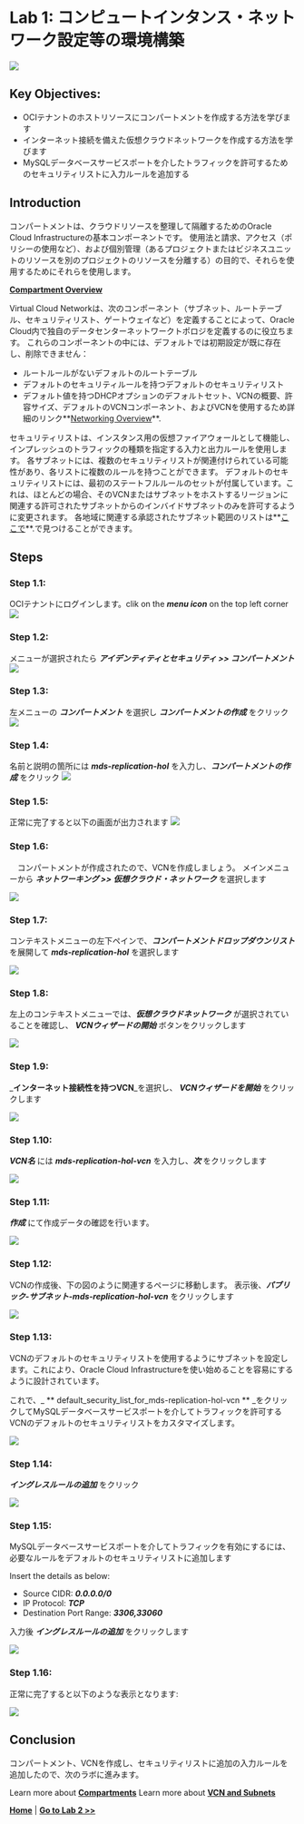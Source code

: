 # Lab 1: コンピュートインタンス・ネットワーク設定等の環境構築

![](images/Lab1-0.png)

## Key Objectives:

- OCIテナントのホストリソースにコンパートメントを作成する方法を学びます
- インターネット接続を備えた仮想クラウドネットワークを作成する方法を学びます
- MySQLデータベースサービスポートを介したトラフィックを許可するためのセキュリティリストに入力ルールを追加する

## Introduction

コンパートメントは、クラウドリソースを整理して隔離するためのOracle Cloud Infrastructureの基本コンポーネントです。 使用法と請求、アクセス（ポリシーの使用など）、および個別管理（あるプロジェクトまたはビジネスユニットのリソースを別のプロジェクトのリソースを分離する）の目的で、それらを使用するためにそれらを使用します。 

**[Compartment Overview](https://docs.oracle.com/en-us/iaas/Content/GSG/Concepts/settinguptenancy.htm#Understa)**


Virtual Cloud Networkは、次のコンポーネント（サブネット、ルートテーブル、セキュリティリスト、ゲートウェイなど）を定義することによって、Oracle Cloud内で独自のデータセンターネットワークトポロジを定義するのに役立ちます。 これらのコンポーネントの中には、デフォルトでは初期設定が既に存在し、削除できません：
-	ルートルールがないデフォルトのルートテーブル
-	デフォルトのセキュリティルールを持つデフォルトのセキュリティリスト
-	デフォルト値を持つDHCPオプションのデフォルトセット、VCNの概要、許容サイズ、デフォルトのVCNコンポーネント、およびVCNを使用するため詳細のリンク**[Networking Overview](https://docs.oracle.com/en-us/iaas/Content/Network/Concepts/overview.htm#network_landing)**.

セキュリティリストは、インスタンス用の仮想ファイアウォールとして機能し、インプレッシュのトラフィックの種類を指定する入力と出力ルールを使用します。 各サブネットには、複数のセキュリティリストが関連付けられている可能性があり、各リストに複数のルールを持つことができます。 デフォルトのセキュリティリストには、最初のステートフルルールのセットが付属しています。これは、ほとんどの場合、そのVCNまたはサブネットをホストするリージョンに関連する許可されたサブネットからのインバイドサブネットのみを許可するように変更されます。 各地域に関連する承認されたサブネット範囲のリストは**[ここで](https://docs.cloud.oracle.com/iaas/tools/public_ip_ranges.json)**.で見つけることができます。 


## Steps

### **Step 1.1:**
  OCIテナントにログインします。clik on the _**menu icon**_ on the top left corner 
![](images/Lab1-1.png)

### **Step 1.2:**
  メニューが選択されたら  _**アイデンティティとセキュリティ >> コンパートメント**_
![](images/Lab1-2.png)

### **Step 1.3:**
  左メニューの _**コンパートメント**_ を選択し _**コンパートメントの作成**_ をクリック
![](images/Lab1-3.png)

### **Step 1.4:**
  名前と説明の箇所には _**mds-replication-hol**_ を入力し、_**コンパートメントの作成**_ をクリック
![](images/Lab1-4.png)

### **Step 1.5:**
  正常に完了すると以下の画面が出力されます
![](images/Lab1-5.png)

### **Step 1.6:**
　コンパートメントが作成されたので、VCNを作成しましょう。 
  メインメニューから _**ネットワーキング >> 仮想クラウド・ネットワーク**_ を選択します

![](images/Lab1-6.png)

### **Step 1.7:**
  コンテキストメニューの左下ペインで、_**コンパートメントドロップダウンリスト**_ を展開して _**mds-replication-hol**_ を選択します

![](images/Lab1-7.png)

### **Step 1.8:**
  左上のコンテキストメニューでは、_**仮想クラウドネットワーク**_ が選択されていることを確認し、 _**VCNウィザードの開始**_ ボタンをクリックします

![](images/Lab1-8.png)

### **Step 1.9:**
  _**インターネット接続性を持つVCN**_を選択し、 _**VCNウィザードを開始**_ をクリックします

![](images/Lab1-9.png)

### **Step 1.10:**
  _**VCN名**_ には _**mds-replication-hol-vcn**_ を入力し、_**次**_ をクリックします

![](images/Lab1-10.png)

### **Step 1.11:**
   _**作成**_ にて作成データの確認を行います。

![](images/Lab1-11.png)

### **Step 1.12:**
  VCNの作成後、下の図のように関連するページに移動します。 表示後、_**パブリック-サブネット-mds-replication-hol-vcn**_ をクリックします

![](images/Lab1-12.png)

### **Step 1.13:**
 VCNのデフォルトのセキュリティリストを使用するようにサブネットを設定します。これにより、Oracle Cloud Infrastructureを使い始めることを容易にするように設計されています。 

 これで、_ ** default_security_list_for_mds-replication-hol-vcn ** _をクリックしてMySQLデータベースサービスポートを介してトラフィックを許可するVCNのデフォルトのセキュリティリストをカスタマイズします。 

![](images/Lab1-13.png)

### **Step 1.14:**
  _**イングレスルールの追加**_ をクリック

![](images/Lab1-14.png)

### **Step 1.15:**
 MySQLデータベースサービスポートを介してトラフィックを有効にするには、必要なルールをデフォルトのセキュリティリストに追加します 

Insert the details as below:
- Source CIDR:  _**0.0.0.0/0**_
- IP Protocol: _**TCP**_
- Destination Port Range: _**3306,33060**_

入力後 _**イングレスルールの追加**_ をクリックします

![](images/Lab1-15.png)

### **Step 1.16:**
  正常に完了すると以下のような表示となります:

![](images/Lab1-16.png)

## Conclusion

コンパートメント、VCNを作成し、セキュリティリストに追加の入力ルールを追加したので、次のラボに進みます。 

Learn more about **[Compartments](https://docs.oracle.com/en-us/iaas/Content/GSG/Concepts/settinguptenancy.htm#Understa)**
Learn more about **[VCN and Subnets](https://docs.oracle.com/en-us/iaas/Content/Network/Tasks/managingVCNs_topic-Overview_of_VCNs_and_Subnets.htm)**

**[Home](README.md)** | **[Go to Lab 2 >>](../Lab2/README.md)**
